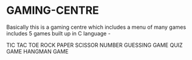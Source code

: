 # GAMING-CENTRE
Basically this is a gaming centre which includes a menu of many games includes 5 games built up in C language - 

TIC TAC TOE 
ROCK PAPER SCISSOR 
NUMBER GUESSING GAME 
QUIZ GAME 
HANGMAN GAME 
